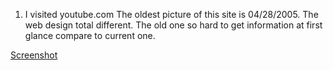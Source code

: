1. I visited youtube.com The oldest picture of this site is 04/28/2005. The web design total different. The old one so hard to get information at first glance compare to current one.  


[Screenshot](./images/screenshot.png)

